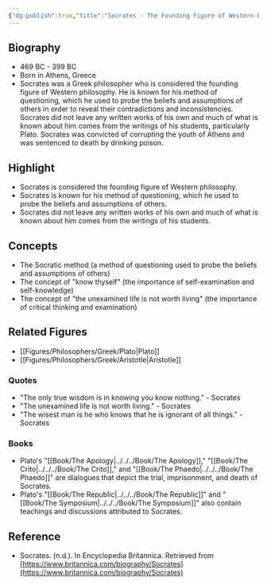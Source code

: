 ```yaml
---
{"dg-publish":true,"title":"Socrates - The Founding Figure of Western Philosophy","tags":["figure","philosopher","Greek philosophy","ethics","logic"],"permalink":"/figures/philosophers/greek/socrates/","dgPassFrontmatter":true}
---
```


## Biography

-   469 BC - 399 BC
-   Born in Athens, Greece
-   Socrates was a Greek philosopher who is considered the founding figure of Western philosophy. He is known for his method of questioning, which he used to probe the beliefs and assumptions of others in order to reveal their contradictions and inconsistencies. Socrates did not leave any written works of his own and much of what is known about him comes from the writings of his students, particularly Plato. Socrates was convicted of corrupting the youth of Athens and was sentenced to death by drinking poison.

## Highlight

-   Socrates is considered the founding figure of Western philosophy.
-   Socrates is known for his method of questioning, which he used to probe the beliefs and assumptions of others.
-   Socrates did not leave any written works of his own and much of what is known about him comes from the writings of his students.

## Concepts

-   The Socratic method (a method of questioning used to probe the beliefs and assumptions of others)
-   The concept of "know thyself" (the importance of self-examination and self-knowledge)
-   The concept of "the unexamined life is not worth living" (the importance of critical thinking and examination)

## Related Figures

-   [[Figures/Philosophers/Greek/Plato\|Plato]]
-   [[Figures/Philosophers/Greek/Aristotle\|Aristotle]]

### Quotes

-   "The only true wisdom is in knowing you know nothing." - Socrates
-   "The unexamined life is not worth living." - Socrates
-   "The wisest man is he who knows that he is ignorant of all things." - Socrates

### Books

-   Plato's "[[Book/The Apology\|../../../Book/The Apology]]," "[[Book/The Crito\|../../../Book/The Crito]]," and "[[Book/The Phaedo\|../../../Book/The Phaedo]]" are dialogues that depict the trial, imprisonment, and death of Socrates.
-   Plato's "[[Book/The Republic\|../../../Book/The Republic]]" and "[[Book/The Symposium\|../../../Book/The Symposium]]" also contain teachings and discussions attributed to Socrates.

## Reference

-   Socrates. (n.d.). In Encyclopedia Britannica. Retrieved from [https://www.britannica.com/biography/Socrates](https://www.britannica.com/biography/Socrates)